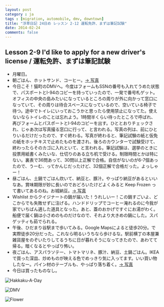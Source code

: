 ```yaml
---
layout: post
category : ja
tags : [migration, automobile, dmv, downtown]
title: "浮草日記 24日め レッスン 2-12 運転免許、まずは筆記試験"
date: 2014-02-24
comments: false
---
```


## Lesson 2-9 I'd like to apply for a new driver's license / 運転免許、まずは筆記試験
 
* 月曜日。&nbsp; 
* 朝ごはん、ホットサンド、コーヒー。[-> 写真](http://instagram.com/p/k0o6P_FDWz/)
* 今日こそ！猫町のDMVへ。今度はフォームもSSNの番号も入れてうめた状態で、パスポートとI-94のコピーを持っていったので、一発で番号札ゲット。オフィスの中央の島みたいになっているところの周りが外に向かって窓口になっていて、その周りは待合スペースになっているので、空いている椅子で待つ。途中でトイレにいっておこうかと思ったら使用禁止になってた。使えないならトイレのことは忘れよう。1時間半くらい待ったところで呼ばれ、再びフォームとパスポートとI-94のコピーを出す。ひととおりチェックされ、じゃあ次は写真撮る窓口に行って、と言われる。写真の列は、前にひとりいるだけだったので、すぐ終わる。写真が終わると、筆記試験の紙と仮免の紙をホッチキスで止めたものを渡され、後ろのカウンターで試験受けて、終わったらそのカゴに入れといて、と言われる。筆記試験は、選挙のときに投票用紙書くみたいな、仕切りのある立ち机で受ける。制限時間とかは特にない。裏表で36問あって、30問以上正解で合格。自信がないのが6-7個あったので、うーむ、ってかんじだったけど、32個正解で合格だった。よっしゃー！
* 昼ごはん、土鍋でごはん炊いて、納豆と、豚汁。やっぱり納豆があるといいなあ。賞味期限が妙に長いのでおどろいたけどよくみると Keep Frozen って書いてあるのね。お城納豆。[-> 写真](http://instagram.com/p/k0pK57lDXF/)
* Wishlist からクイジナートの鍋が届いた！うれしいー！この鍋すごいよ、どこからでも失敗せずに注げる。ハンドドリップでコーヒー淹れるのに今我が家でいちばん適した道具となった。あと、蓋のおかげですぐにお湯がわく。船便で届く鍋は小さめのものだけなので、それより大きめの鍋にした。スパゲッティも茹でられる。
* 午後、ひだまり谷駅まで歩いてみる。Google Mapsによると徒歩20分。で実際徒歩20分だった。これなら明るいうちなら歩けるな。駅前横丁の本屋兼雑貨屋をのぞいたりしてるうちに日が暮れそうになってきたので、あわてて帰る。暗くなるとやっぱり怖い。
* 夜ごはん、アスパラソテー、トマトマリネ、豚汁、納豆、土鍋ごはん。IKEA で買った深皿、炒めものが映える色でめっきり気に入ってます。いい買い物したなー。パイン材のテーブルも、やっぱり落ち着く。[-> 写真](http://instagram.com/p/k0zZZxlDT4/)
* 今日は買ったものなし。&nbsp; 

![Hakkaku-A-Day](https://lh4.googleusercontent.com/-2mPi4q9cIqk/Uw2LUe5X9DI/AAAAAAAB7IM/v49AMLo3ai8/w620-h465-no/14+-+1)

![DMV](https://lh6.googleusercontent.com/-hCzHpoFbKyU/Uwfd1qjuk_I/AAAAAAAB6S8/fE1pO64YlFo/w620-h465-no/14+-+1)

![Flower](https://lh5.googleusercontent.com/-05cd4fq5iq8/UxEy-qlTICI/AAAAAAAB7RM/TJS9-bc0iAg/w620-h465-no/P1150764.JPG)
